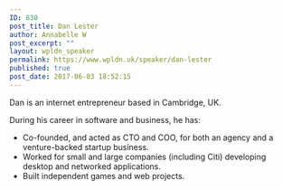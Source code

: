 ```yaml
---
ID: 830
post_title: Dan Lester
author: Annabelle W
post_excerpt: ""
layout: wpldn_speaker
permalink: https://www.wpldn.uk/speaker/dan-lester
published: true
post_date: 2017-06-03 18:52:15
---
```

Dan is an internet entrepreneur based in Cambridge, UK.

During his career in software and business, he has:
<ul>
 	<li>Co-founded, and acted as CTO and COO, for both an agency and a venture-backed startup business.</li>
 	<li>Worked for small and large companies (including Citi) developing desktop and networked applications.</li>
 	<li>Built independent games and web projects.</li>
</ul>